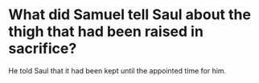 # What did Samuel tell Saul about the thigh that had been raised in sacrifice?

He told Saul that it had been kept until the appointed time for him.
